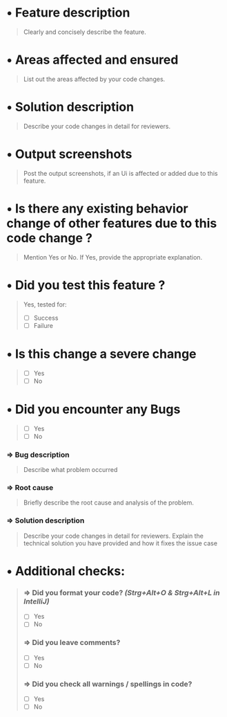 # • Feature description
> Clearly and concisely describe the feature.

# • Areas affected and ensured
> List out the areas affected by your code changes.

# • Solution description
> Describe your code changes in detail for reviewers.

# • Output screenshots
> Post the output screenshots, if an Ui is affected or added due to this feature.

# • Is there any existing behavior change of other features due to this code change ?
> Mention Yes or No. If Yes, provide the appropriate explanation.

# • Did you test this feature ?
> Yes, tested for:
> - [ ] Success
> - [ ] Failure

# • Is this change a severe change
> - [ ] Yes
> - [ ] No

# • Did you encounter any Bugs
>  - [ ] Yes
>  - [ ] No
### ⇒ Bug description
>  Describe what problem occurred

### ⇒ Root cause
>  Briefly describe the root cause and analysis of the problem.

### ⇒ Solution description
>  Describe your code changes in detail for reviewers. Explain the technical solution you have provided and how it fixes the issue case

# • Additional checks:
>  ### ⇒ Did you format your code? *(Strg+Alt+O & Strg+Alt+L in IntelliJ)*
>  - [ ] Yes
>  - [ ] No
>
>  ### ⇒ Did you leave comments?
>  - [ ] Yes
>  - [ ] No
> 
>  ### ⇒ Did you check all warnings / spellings in code?
>  - [ ] Yes
>  - [ ] No